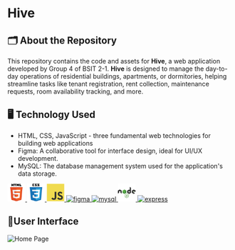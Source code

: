 # Hive

## 🗂️ About the Repository

This repository contains the code and assets for **Hive**, a web application developed by Group 4 of BSIT 2-1. **Hive** is designed to manage the day-to-day operations of residential buildings, apartments, or dormitories, helping streamline tasks like tenant registration, rent collection, maintenance requests, room availability tracking, and more.

## 🖥️ Technology Used

- HTML, CSS, JavaScript - three fundamental web technologies for building web applications
- Figma: A collaborative tool for interface design, ideal for UI/UX development.
- MySQL: The database management system used for the application's data storage.
<p align="left">
    <a href="https://www.w3.org/html/" target="_blank" rel="noreferrer">
    <img src="https://raw.githubusercontent.com/devicons/devicon/master/icons/html5/html5-original-wordmark.svg" alt="html5" width="40" height="40"/>
    </a>
    <a href="https://www.w3schools.com/css/" target="_blank" rel="noreferrer">
    <img src="https://raw.githubusercontent.com/devicons/devicon/master/icons/css3/css3-original-wordmark.svg" alt="css3" width="40" height="40"/>
    </a>
    <a href="https://developer.mozilla.org/en-US/docs/Web/JavaScript" target="_blank" rel="noreferrer">
    <img src="https://raw.githubusercontent.com/devicons/devicon/master/icons/javascript/javascript-original.svg" alt="javascript" width="40" height="40"/>
    </a>
    <a href="https://www.figma.com/" target="_blank" rel="noreferrer">
    <img src="https://www.vectorlogo.zone/logos/figma/figma-icon.svg" alt="figma" width="40" height="40"/>
    </a>
    <a href="https://www.mysql.com/" target="_blank" rel="noreferrer">
    <img src="https://www.vectorlogo.zone/logos/mysql/mysql-icon.svg" alt="mysql" width="40" height="40"/>
    </a>
    <a href="https://nodejs.org/en/" target="_blank" rel="noreferrer">
    <img src="https://raw.githubusercontent.com/devicons/devicon/master/icons/nodejs/nodejs-original-wordmark.svg" alt="nodejs" width="40" height="40"/>
    </a>
    <a href="https://expressjs.com/" target="_blank" rel="noreferrer">
    <img src="https://upload.wikimedia.org/wikipedia/commons/thumb/6/64/Expressjs.png/600px-Expressjs.png" alt="express" width="40" height="40"/>
    </a>
</p>


## 📱User Interface

<img src="/images/homePage.png" alt="Home Page">
